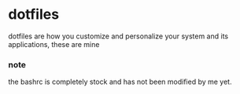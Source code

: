 # dotfiles 

<p> dotfiles are how you customize and personalize your system and its applications, these are mine </p> 

### note
the bashrc is completely stock and has not been modified by me yet. 
